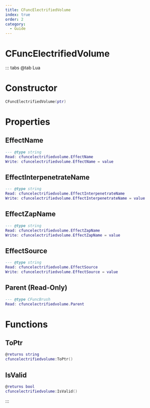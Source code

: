 ```yaml
---
title: CFuncElectrifiedVolume
index: true
order: 2
category:
  - Guide
---
```


# CFuncElectrifiedVolume

::: tabs
@tab Lua
# Constructor
```lua
CFuncElectrifiedVolume(ptr)
```
# Properties
## EffectName 
```lua
--- @type string
Read: cfuncelectrifiedvolume.EffectName
Write: cfuncelectrifiedvolume.EffectName = value
```
## EffectInterpenetrateName 
```lua
--- @type string
Read: cfuncelectrifiedvolume.EffectInterpenetrateName
Write: cfuncelectrifiedvolume.EffectInterpenetrateName = value
```
## EffectZapName 
```lua
--- @type string
Read: cfuncelectrifiedvolume.EffectZapName
Write: cfuncelectrifiedvolume.EffectZapName = value
```
## EffectSource 
```lua
--- @type string
Read: cfuncelectrifiedvolume.EffectSource
Write: cfuncelectrifiedvolume.EffectSource = value
```
## Parent (Read-Only)
```lua
--- @type CFuncBrush
Read: cfuncelectrifiedvolume.Parent
```
# Functions
## ToPtr
```lua
@returns string
cfuncelectrifiedvolume:ToPtr()
```
## IsValid
```lua
@returns bool
cfuncelectrifiedvolume:IsValid()
```

:::